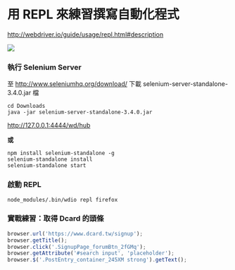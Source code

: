 # 用 REPL 來練習撰寫自動化程式

<http://webdriver.io/guide/usage/repl.html#description>

![](http://webdriver.io/images/repl.gif)

### 執行 Selenium Server

至 <http://www.seleniumhq.org/download/> 下載 selenium-server-standalone-3.4.0.jar 檔

```
cd Downloads
java -jar selenium-server-standalone-3.4.0.jar
```

<http://127.0.0.1:4444/wd/hub>

**或**

```
npm install selenium-standalone -g
selenium-standalone install
selenium-standalone start
```

### 啟動 REPL

```
node_modules/.bin/wdio repl firefox
```

### 實戰練習：取得 Dcard 的頭條

```js
browser.url('https://www.dcard.tw/signup');
browser.getTitle();
browser.click('.SignupPage_forumBtn_2fGMq');
browser.getAttribute('#search input', 'placeholder');
browser.$('.PostEntry_container_245XM strong').getText();
```

<!--
browser.$$('.PostEntry_container_245XM strong').forEach(function(item){ console.log(item.getText()); });
-->